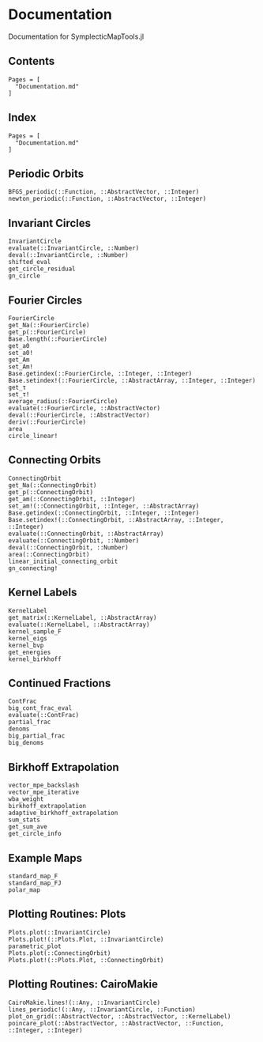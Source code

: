 # Documentation

Documentation for SymplecticMapTools.jl

## Contents

```@contents
Pages = [
  "Documentation.md"
]
```

## Index

```@index
Pages = [
  "Documentation.md"
]
```

## Periodic Orbits
```@docs
BFGS_periodic(::Function, ::AbstractVector, ::Integer)
newton_periodic(::Function, ::AbstractVector, ::Integer)
```

## Invariant Circles
```@docs
InvariantCircle
evaluate(::InvariantCircle, ::Number)
deval(::InvariantCircle, ::Number)
shifted_eval
get_circle_residual
gn_circle
```

## Fourier Circles
```@docs
FourierCircle
get_Na(::FourierCircle)
get_p(::FourierCircle)
Base.length(::FourierCircle)
get_a0
set_a0!
get_Am
set_Am!
Base.getindex(::FourierCircle, ::Integer, ::Integer)
Base.setindex!(::FourierCircle, ::AbstractArray, ::Integer, ::Integer)
get_τ
set_τ!
average_radius(::FourierCircle)
evaluate(::FourierCircle, ::AbstractVector)
deval(::FourierCircle, ::AbstractVector)
deriv(::FourierCircle)
area
circle_linear!
```

## Connecting Orbits
```@docs
ConnectingOrbit
get_Na(::ConnectingOrbit)
get_p(::ConnectingOrbit)
get_am(::ConnectingOrbit, ::Integer)
set_am!(::ConnectingOrbit, ::Integer, ::AbstractArray)
Base.getindex(::ConnectingOrbit, ::Integer, ::Integer)
Base.setindex!(::ConnectingOrbit, ::AbstractArray, ::Integer, ::Integer)
evaluate(::ConnectingOrbit, ::AbstractArray)
evaluate(::ConnectingOrbit, ::Number)
deval(::ConnectingOrbit, ::Number)
area(::ConnectingOrbit)
linear_initial_connecting_orbit
gn_connecting!
```

## Kernel Labels
```@docs
KernelLabel
get_matrix(::KernelLabel, ::AbstractArray)
evaluate(::KernelLabel, ::AbstractArray)
kernel_sample_F
kernel_eigs
kernel_bvp
get_energies
kernel_birkhoff
```

## Continued Fractions
```@docs
ContFrac
big_cont_frac_eval
evaluate(::ContFrac)
partial_frac
denoms
big_partial_frac
big_denoms
```

## Birkhoff Extrapolation
```@docs
vector_mpe_backslash
vector_mpe_iterative
wba_weight
birkhoff_extrapolation
adaptive_birkhoff_extrapolation
sum_stats
get_sum_ave
get_circle_info
```

## Example Maps
```@docs
standard_map_F
standard_map_FJ
polar_map
```

## Plotting Routines: Plots
```@docs
Plots.plot(::InvariantCircle)
Plots.plot!(::Plots.Plot, ::InvariantCircle)
parametric_plot
Plots.plot(::ConnectingOrbit)
Plots.plot!(::Plots.Plot, ::ConnectingOrbit)
```

## Plotting Routines: CairoMakie
```@docs
CairoMakie.lines!(::Any, ::InvariantCircle)
lines_periodic!(::Any, ::InvariantCircle, ::Function)
plot_on_grid(::AbstractVector, ::AbstractVector, ::KernelLabel)
poincare_plot(::AbstractVector, ::AbstractVector, ::Function, ::Integer, ::Integer)
```

